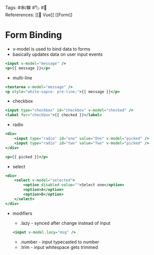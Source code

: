 Tags:  #🕸️/🟦 #🏷️ #📜️  
Refererences: [[💚 Vue]] [[Form]]

# Form Binding

-   v-model is used to bind data to forms
-   basically updates data on user input events
```jsx
<input v-model="message" />
<p>{{ message }}</p>
```

-   multi-line
```jsx
<textarea v-model="message" />
<p style="white-sapce: pre-line;">{{ message }}</p>
```

-   checkbox
```jsx
<input type="checkbox" id="checkbox" v-model="checked" />
<label for="checkbox">{{ checked }}</label>
```

-   radio
```jsx
<div>
	<input type="radio" id="one" value="One" v-model="picked" />
	<input type="radio" id="two" value="Two" v-model="picked" />
</div>

<p>{{ picked }}</p>
```

-   select
```jsx
<div>
	<select v-model="selected">
		<option disabled value="">Select one</option>
		<option>A</option>
		<option>B</option>
	</select>
</div>
```

-   modifiers
    -   .lazy - synced after change instead of input
    ```jsx
    <input v-model.lazy="msg" />
    ```
    
    -   .number - input typecasted to number
    -   .trim - input whitespace gets trimmed